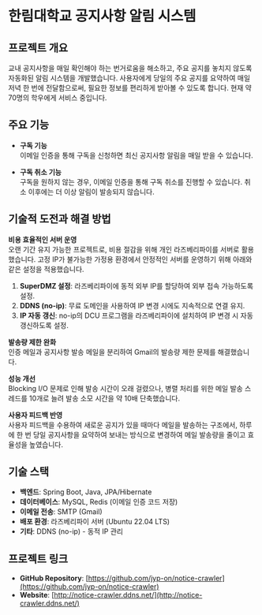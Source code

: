 # 한림대학교 공지사항 알림 시스템

## 프로젝트 개요

교내 공지사항을 매일 확인해야 하는 번거로움을 해소하고, 주요 공지를 놓치지 않도록 자동화된 알림 시스템을 개발했습니다. 사용자에게 당일의 주요 공지를 요약하여 매일 저녁 한 번에 전달함으로써, 필요한 정보를 편리하게 받아볼 수 있도록 합니다. 현재 약 70명의 학우에게 서비스 중입니다.

## 주요 기능

- **구독 기능**  
  이메일 인증을 통해 구독을 신청하면 최신 공지사항 알림을 매일 받을 수 있습니다. 

- **구독 취소 기능**  
  구독을 원하지 않는 경우, 이메일 인증을 통해 구독 취소를 진행할 수 있습니다. 취소 이후에는 더 이상 알림이 발송되지 않습니다.

## 기술적 도전과 해결 방법

**비용 효율적인 서버 운영**  
오랜 기간 유지 가능한 프로젝트로, 비용 절감을 위해 개인 라즈베리파이를 서버로 활용했습니다. 고정 IP가 불가능한 가정용 환경에서 안정적인 서버를 운영하기 위해 아래와 같은 설정을 적용했습니다.

1. **SuperDMZ 설정**: 라즈베리파이에 동적 외부 IP를 할당하여 외부 접속 가능하도록 설정.
2. **DDNS (no-ip)**: 무료 도메인을 사용하여 IP 변경 시에도 지속적으로 연결 유지.
3. **IP 자동 갱신**: no-ip의 DCU 프로그램을 라즈베리파이에 설치하여 IP 변경 시 자동 갱신하도록 설정.

**발송량 제한 완화**  
인증 메일과 공지사항 발송 메일을 분리하여 Gmail의 발송량 제한 문제를 해결했습니다. 

**성능 개선**  
Blocking I/O 문제로 인해 발송 시간이 오래 걸렸으나, 병렬 처리를 위한 메일 발송 스레드를 10개로 늘려 발송 소모 시간을 약 10배 단축했습니다.

**사용자 피드백 반영**  
사용자 피드백을 수용하여 새로운 공지가 있을 때마다 메일을 발송하는 구조에서, 하루에 한 번 당일 공지사항을 요약하여 보내는 방식으로 변경하여 메일 발송량을 줄이고 효율성을 높였습니다.

## 기술 스택

- **백엔드**: Spring Boot, Java, JPA/Hibernate
- **데이터베이스**: MySQL, Redis (이메일 인증 코드 저장)
- **이메일 전송**: SMTP (Gmail)
- **배포 환경**: 라즈베리파이 서버 (Ubuntu 22.04 LTS)
- **기타**: DDNS (no-ip) - 동적 IP 관리

## 프로젝트 링크

- **GitHub Repository**: [https://github.com/jyp-on/notice-crawler](https://github.com/jyp-on/notice-crawler)
- **Website**: [http://notice-crawler.ddns.net/](http://notice-crawler.ddns.net/)
